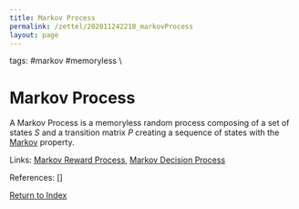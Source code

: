 ```yaml
---
title: Markov Process
permalink: /zettel/202011242218_markovProcess
layout: page
---
```

tags: #markov #memoryless \

# Markov Process

A Markov Process is a memoryless random process composing of a set of states $S$ 
and a transition matrix $P$ creating a sequence of states with the [Markov](202011242210_markovStates) 
property. 

Links: [Markov Reward Process](TODOs), [Markov Decision Process](TODOs)

References: []

[Return to Index](index)